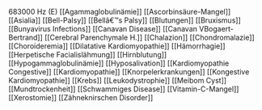 683000 Hz (E)
[[Agammaglobulinämie]]
[[Ascorbinsäure-Mangel]]
[[Asialia]]
[[Bell-Palsy]]
[[Bellâ€™s Palsy]]
[[Blutungen]]
[[Bruxismus]]
[[Bunyavirus Infections]]
[[Canavan Disease]]
[[Canavan VBogaert-Bertrand]]
[[Cerebral Parenchymale H.]]
[[Chalazion]]
[[Chondromalazie]]
[[Choroideremia]]
[[Dilatative Kardiomyopathie]]
[[Hämorrhagie]]
[[Herpetische Facialislähmung]]
[[Hirnblutung]]
[[Hypogammaglobulinämie]]
[[Hyposalivation]]
[[Kardiomyopathie Congestive]]
[[Kardiomyopathie]]
[[Knorpelerkrankungen]]
[[Kongestive Kardiomyopathie]]
[[Krebs]]
[[Leukodystrophie]]
[[Meibom Cyst]]
[[Mundtrockenheit]]
[[Schwammiges Disease]]
[[Vitamin-C-Mangel]]
[[Xerostomie]]
[[Zähneknirschen Disorder]]